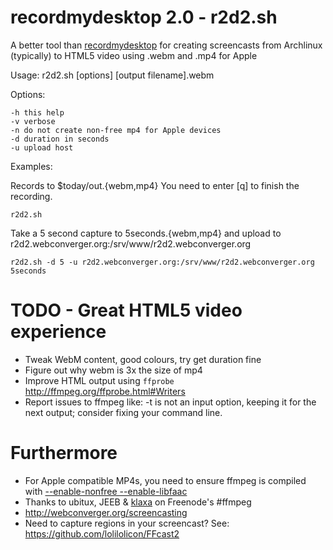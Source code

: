 # recordmydesktop 2.0 - r2d2.sh

A better tool than
[recordmydesktop](http://en.wikipedia.org/wiki/RecordMyDesktop) for creating
screencasts from Archlinux (typically) to HTML5 video using .webm and .mp4 for
Apple

Usage: r2d2.sh [options] [output filename].webm

Options:

	-h this help
	-v verbose
	-n do not create non-free mp4 for Apple devices
	-d duration in seconds
	-u upload host

Examples:

Records to $today/out.{webm,mp4} You need to enter [q] to finish the recording.

	r2d2.sh

Take a 5 second capture to 5seconds.{webm,mp4} and upload to r2d2.webconverger.org:/srv/www/r2d2.webconverger.org

	r2d2.sh -d 5 -u r2d2.webconverger.org:/srv/www/r2d2.webconverger.org 5seconds

# TODO - Great HTML5 video experience

* Tweak WebM content, good colours, try get duration fine
* Figure out why webm is 3x the size of mp4
* Improve HTML output using `ffprobe` <http://ffmpeg.org/ffprobe.html#Writers>
* Report issues to ffmpeg like:
	-t is not an input option, keeping it for the next output; consider fixing your command line.

# Furthermore

* For Apple compatible MP4s, you need to ensure ffmpeg is compiled with [--enable-nonfree --enable-libfaac](https://bugs.archlinux.org/task/27465)
* Thanks to ubitux, JEEB & [klaxa](https://gist.github.com/7dcccbd86fdcce3c4ced) on Freenode's #ffmpeg
* <http://webconverger.org/screencasting>
* Need to capture regions in your screencast? See: <https://github.com/lolilolicon/FFcast2>
